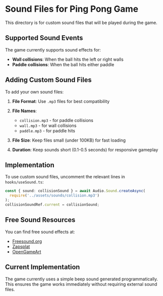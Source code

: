 # Sound Files for Ping Pong Game

This directory is for custom sound files that will be played during the game.

## Supported Sound Events

The game currently supports sound effects for:
- **Wall collisions**: When the ball hits the left or right walls
- **Paddle collisions**: When the ball hits either paddle

## Adding Custom Sound Files

To add your own sound files:

1. **File Format**: Use `.mp3` files for best compatibility
2. **File Names**: 
   - `collision.mp3` - for paddle collisions
   - `wall.mp3` - for wall collisions
   - `paddle.mp3` - for paddle hits

3. **File Size**: Keep files small (under 100KB) for fast loading
4. **Duration**: Keep sounds short (0.1-0.5 seconds) for responsive gameplay

## Implementation

To use custom sound files, uncomment the relevant lines in `hooks/useSound.ts`:

```typescript
const { sound: collisionSound } = await Audio.Sound.createAsync(
  require('../assets/sounds/collision.mp3')
);
collisionSoundRef.current = collisionSound;
```

## Free Sound Resources

You can find free sound effects at:
- [Freesound.org](https://freesound.org/)
- [Zapsplat](https://www.zapsplat.com/)
- [OpenGameArt](https://opengameart.org/)

## Current Implementation

The game currently uses a simple beep sound generated programmatically. This ensures the game works immediately without requiring external sound files. 